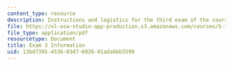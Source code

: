 ```yaml
---
content_type: resource
description: Instructions and logistics for the third exam of the course.
file: https://ol-ocw-studio-app-production.s3.amazonaws.com/courses/5-111-principles-of-chemical-science-fall-2008/13bd7395453603d7602601ada6bb5599_exam3info.pdf
file_type: application/pdf
resourcetype: Document
title: Exam 3 Information
uid: 13bd7395-4536-03d7-6026-01ada6bb5599
---
```

